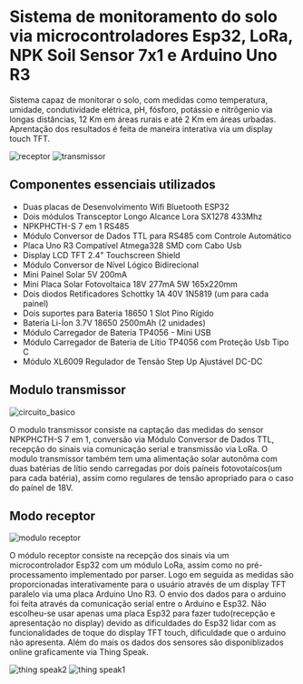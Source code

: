 
# Sistema de monitoramento do solo via microcontroladores Esp32, LoRa, NPK Soil Sensor 7x1 e Arduino Uno R3



Sistema capaz de monitorar o solo, com medidas como temperatura, umidade, condutividade elétrica, pH, fósforo, potássio e nitrôgenio via longas distâncias, 12 Km em áreas rurais e até 2 Km em áreas urbadas. Aprentação dos resultados é feita de maneira interativa via um display touch TFT. 


![receptor](https://github.com/user-attachments/assets/e04af9fa-95d9-4e7c-9608-8960be6599fe)
![transmissor](https://github.com/user-attachments/assets/3d805200-3e25-4bbb-b38f-9daa6f85b4b9)


## Componentes essenciais utilizados

- Duas placas de Desenvolvimento Wifi Bluetooth ESP32
- Dois módulos Transceptor Longo Alcance Lora SX1278 433Mhz
- NPKPHCTH-S 7 em 1 RS485
- Módulo Conversor de Dados TTL para RS485 com Controle Automático
- Placa Uno R3 Compatível Atmega328 SMD com Cabo Usb
- Display LCD TFT 2.4" Touchscreen Shield
- Módulo Conversor de Nível Lógico Bidirecional
- Mini Painel Solar 5V 200mA
- Mini Placa Solar Fotovoltaica 18V 277mA 5W 165x220mm
- Dois diodos Retificadores Schottky 1A 40V 1N5819 (um para cada painel)
- Dois suportes para Bateria 18650 1 Slot Pino Rígido
- Bateria Li-Íon 3.7V 18650 2500mAh (2 unidades)
- Módulo Carregador de Bateria TP4056 - Mini USB
- Módulo Carregador de Bateria de Lítio TP4056 com Proteção Usb Tipo C
- Módulo XL6009 Regulador de Tensão Step Up Ajustável DC-DC



## Modulo transmissor


![circuito_basico](https://github.com/user-attachments/assets/be7079a1-0018-49fd-9312-d074f9905291)

O modulo transmissor consiste na captação das medidas do sensor NPKPHCTH-S 7 em 1, conversão via Módulo Conversor de Dados TTL, recepção do sinais via comunicação serial e transmissão via LoRa.
O modulo transmissor também tem uma alimentação solar autonôma com duas batérias de lítio sendo carregadas por dois paíneis fotovotaícos(um para cada batéria), assim como regulares de tensão apropriado para o caso do paínel de 18V.



## Modo receptor



![modulo receptor](https://github.com/user-attachments/assets/1ab9d6b4-26ea-485a-aa82-688e10768782)



O módulo receptor consiste na recepção dos sinais via um microcontrolador Esp32 com um módulo LoRa, assim como no pré-processamento implementado por parser. Logo em seguida as medidas são proporcionadas interativamente para o usuário através de um display TFT paralelo via uma placa Arduino Uno R3. O envio dos dados para o arduino foi feita através da comunicação serial entre o Arduino e Esp32. Não escolheu-se usar apenas uma placa Esp32 para fazer tudo(recepção e apresentação no display) devido as dificuldades do Esp32 lidar com as funcionalidades de toque do display TFT touch, dificuldade que o arduino não apresenta. Além do mais os dados dos sensores são disponiblizados online graficamente via Thing Speak.



![thing speak2 ](https://github.com/user-attachments/assets/c550c911-1298-4dd6-8bd8-93637ffe0e60)
![thing speak1](https://github.com/user-attachments/assets/60005193-85a1-42ba-8907-ca664de8b0bc)





